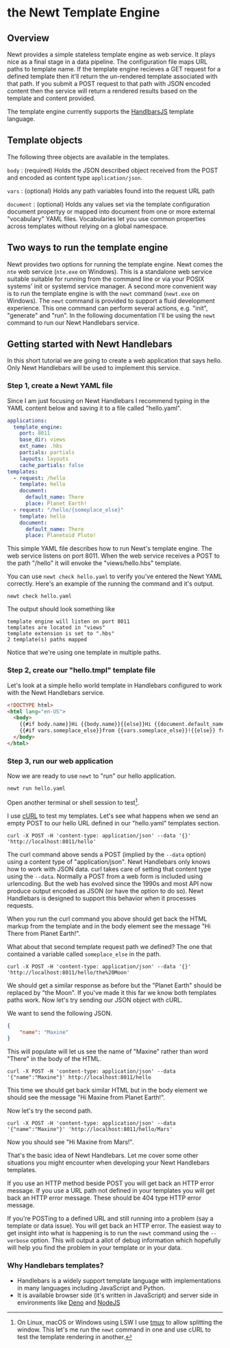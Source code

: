 
# the Newt Template Engine

## Overview

Newt provides a simple stateless template engine as web service. It plays nice as a final stage in a data pipeline. The configuration file maps URL paths to template name. If the template engine recieves a GET request for a defined template then it'll return the un-rendered template associated with that path. If you submit a POST request to that path with JSON encoded content then the service will return a rendered results based on the template and content provided.

The template engine currently supports the [HandlbarsJS](https://handlebarsjs.com) template language. 

## Template objects

The following three objects are available in the templates.

`body`
: (required) Holds the JSON described object received from the POST and encoded as content type `application/json`.

`vars`
: (optional) Holds any path variables found into the request URL path

`document`
: (optional) Holds any values set via the template configuration document propertyy or mapped into document from one or more external "vocabulary" YAML files. Vocabularies let you use common properties across templates without relying on a global namespace.

## Two ways to run the template engine

Newt provides two options for running the template engine.  Newt comes the `nte` web service (`nte.exe` on Windows). This is a standalone web service suitable suitable for running from the command line or via your POSIX systems' init or systemd service manager. A second more convenient way is to run the template engine is with the `newt` command (`newt.exe` on Windows). The `newt` command is provided to support a fluid development experience. This one command can perform several actions, e.g. "init", "generate" and "run".  In the following documentation I'll be using the `newt` command to run our Newt Handlebars service.

## Getting started with Newt Handlebars

In this short tutorial we are going to create a web application that says hello. Only Newt Handlebars will be used to implement this service.

### Step 1, create a Newt YAML file

Since I am just focusing on Newt Handlebars I recommend typing in the YAML content below and saving it to a file called "hello.yaml".

~~~yaml
applications:
  template_engine:
    port: 8011
    base_dir: views
    ext_name: .hbs
    partials: partials
    layouts: layouts
    cache_partials: false
templates:
  - request: /hello
    template: hello
    document:
      default_name: There
      place: Planet Earth!
  - request: "/hello/{someplace_else}"
    template: hello
    document:
      default_name: There
      place: Planetoid Pluto!
~~~

This simple YAML file describes how to run Newt's template engine. The web service listens on port 8011. When the web service receives a POST
to the path "/hello" it will envoke the "views/hello.hbs" template.

You can use `newt check hello.yaml` to verify you've entered the Newt YAML correctly. Here's an example of the running the command and it's output.

~~~shell
newt check hello.yaml
~~~

The output should look something like

~~~text
template engine will listen on port 8011
templates are located in "views"
template extension is set to ".hbs"
2 template(s) paths mapped
~~~

Notice that we're using one template in multiple paths.

### Step 2, create our "hello.tmpl" template file

Let's look at a simple hello world template in Handlebars configured to work with the Newt Handlebars service.

~~~html
<!DOCTYPE html>
<html lang="en-US">
  <body>
    {{#if body.name}}Hi {{body.name}}{{else}}Hi {{document.default_name}}{{/if}}
    {{#if vars.someplace_else}}from {{vars.someplace_else}}!{{else}} from {{document.place}}!{{/if}}
  </body>
</html>
~~~

### Step 3, run our web application

Now we are ready to use `newt` to "run" our hello application.

~~~shell
newt run hello.yaml
~~~

Open another terminal or shell session to test[^1].

[^1]: On Linux, macOS or Windows using LSW I use [tmux](https://github.com/tmux/tmux/wiki) to allow splitting the window. This let's me run the `newt` command in one and use cURL to test the template rendering in another.

I use [cURL](https://curl.se) to test my templates. Let's see what happens when we send an empty POST to our hello URL defined in our "hello.yaml" templates section.

~~~shell
curl -X POST -H 'content-type: application/json' --data '{}' 'http://localhost:8011/hello'
~~~

The curl command above sends a POST (implied by the `--data` option) using a content type of "application/json". Newt Handlebars only knows how to work with JSON data. curl takes care of setting that content type using the `--data`. Normally a POST from a web form is included using urlencoding. But the web has evolved since the 1990s and most API now produce output encoded as JSON (or have the option to do so). Newt Handlebars is designed to support this behavior when it processes requests.

When you run the curl command you above should get back the HTML markup from the template and in the body element see the message "Hi There from Planet Earth!".

What about that second template request path we defined? The one that contained a variable called `someplace_else` in the path.

~~~shell
curl -X POST -H 'content-type: application/json' --data '{}' 'http://localhost:8011/hello/the%20Moon'
~~~

We should get a similar response as before but the "Planet Earth" should be replaced by "the Moon". If you've made it this far we know both templates paths work.  Now let's try sending our JSON object with cURL.

We want to send the following JSON.

~~~json
{
    "name": "Maxine"
}
~~~

This will populate will let us see the name of "Maxine" rather than word "There" in the body of the HTML.

~~~shell
curl -X POST -H 'content-type: application/json' --data '{"name":"Maxine"}' http://localhost:8011/hello
~~~

This time we should get back similar HTML but in the body element we should see the message "Hi Maxine from Planet Earth!".

Now let's try the second path.

~~~shell
curl -X POST -H 'content-type: application/json' --data '{"name":"Maxine"}' 'http://localhost:8011/hello/Mars'
~~~

Now you should see "Hi Maxine from Mars!".

That's the basic idea of Newt Handlebars. Let me cover some other situations you might encounter when developing your Newt Handlebars templates.

If you use an HTTP method beside POST you will get back an HTTP error message. If you use a URL path not defined in your templates you will get back an HTTP error message. These should be 404 type HTTP error message.

If you're POSTing to a defined URL and still running into a problem (say a template or data issue). You will get back an HTTP error. The easiest way to get insight into what is happening is to run the `newt` command using the `--verbose` option. This will output a allot of debug information which hopefully will help you find the problem in your template or in your data.

### Why Handlebars templates?

- Handlebars is a widely support template language with implementations in many languages including JavaScript and Python.
- It is available browser side (it's written in JavaScript) and server side in environments like [Deno](https://deno.land) and [NodeJS](https://nodejs.org/en)

